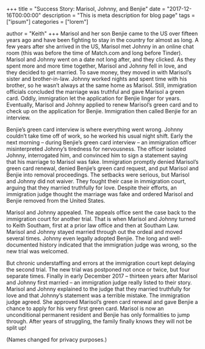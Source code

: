 +++
title = "Success Story: Marisol, Johnny, and Benjie"
date = "2017-12-16T00:00:00"
description = "This is meta description for blog page"
tags = ["ipsum"]
categories = ["lorem"]

author = "Keith"
+++
Marisol and her son Benjie came to the US over fifteen years ago and have been fighting to stay in the country for almost as long. A few years after she arrived in the US, Marisol met Johnny in an online chat room (this was before the time of Match.com and long before Tinder). Marisol and Johnny went on a date not long after, and they clicked. As they spent more and more time together, Marisol and Johnny fell in love, and they decided to get married. To save money, they moved in with Marisol’s sister and brother-in-law. Johnny worked nights and spent time with his brother, so he wasn’t always at the same home as Marisol. Still, immigration officials concluded the marriage was truthful and gave Marisol a green card. Oddly, immigration let the application for Benjie linger for years. Eventually, Marisol and Johnny applied to renew Marisol’s green card and to check up on the application for Benjie. Immigration then called Benjie for an interview.

Benjie’s green card interview is where everything went wrong. Johnny couldn’t take time off of work, so he worked his usual night shift. Early the next morning – during Benjie’s green card interview – an immigration officer misinterpreted Johnny’s tiredness for nervousness. The officer isolated Johnny, interrogated him, and convinced him to sign a statement saying that his marriage to Marisol was fake. Immigration promptly denied Marisol’s green card renewal, denied Benjie’s green card request, and put Marisol and Benjie into removal proceedings. The setbacks were serious, but Marisol and Johnny did not waiver. They fought their case in immigration court, arguing that they married truthfully for love. Despite their efforts, an immigration judge thought the marriage was fake and ordered Marisol and Benjie removed from the United States.

Marisol and Johnny appealed. The appeals office sent the case back to the immigration court for another trial. That is when Marisol and Johnny turned to Keith Southam, first at a prior law office and then at Southam Law. Marisol and Johnny stayed married through out the ordeal and moved several times. Johnny even legally adopted Benjie. The long and well-documented history indicated that the immigration judge was wrong, so the new trial was welcomed.

But chronic understaffing and errors at the immigration court kept delaying the second trial. The new trial was postponed not once or twice, but four separate times. Finally in early December 2017 – thirteen years after Marisol and Johnny first married – an immigration judge really listed to their story. Marisol and Johnny explained to the judge that they married truthfully for love and that Johnny’s statement was a terrible mistake. The immigration judge agreed. She approved Marisol’s green card renewal and gave Benjie a chance to apply for his very first green card. Marisol is now an unconditional permanent resident and Benjie has only formalities to jump through. After years of struggling, the family finally knows they will not be split up!

(Names changed for privacy purposes.)
